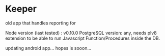 # Keeper

old app that handles reporting for 

Node version (last tested) : v0.10.0
PostgreSQL version: any, needs plv8 extension to be able to run Javascript Function/Procedures inside the DB.

updating android app... hopes is sooon...





